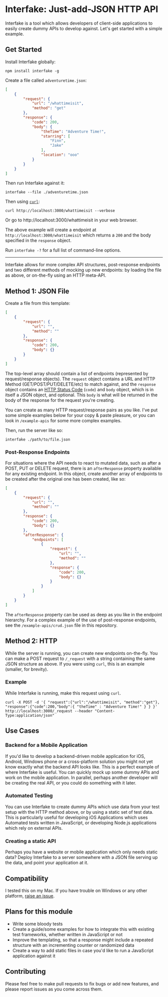 # Interfake: Just-add-JSON HTTP API

Interfake is a tool which allows developers of client-side applications to easily create dummy APIs to develop against. Let's get started with a simple example.

## Get Started

Install Interfake globally:

```
npm install interfake -g
```

Create a file called `adventuretime.json`:

```JSON
[
	{
		"request": {
			"url": "/whattimeisit",
			"method": "get"
		},
		"response": {
			"code": 200,
			"body": {
				"theTime": "Adventure Time!",
				"starring": [
					"Finn",
					"Jake"
				],
				"location": "ooo"
			}
		}
	}
]
```

Then run Interfake against it:

```
interfake --file ./adventuretime.json
```

Then using [`curl`](http://curl.haxx.se):

```
curl http://localhost:3000/whattimeisit --verbose
```

Or go to http://localhost:3000/whattimeisit in your web browser.

The above example will create a endpoint at `http://localhost:3000/whattimeisit` which returns a `200` and the body specified in the `response` object.

Run `interfake -?` for a full list of command-line options.

-----

Interfake allows for more complex API structures, post-response endpoints and two different methods of mocking up new endpoints: by loading the file as above, or on-the-fly using an HTTP meta-API.

## Method 1: JSON File

Create a file from this template:

```JSON
[
	{
		"request": {
			"url": "",
			"method": ""
		},
		"response": {
			"code": 200,
			"body": {}
		}
	}
]
```

The top-level array should contain a list of endpoints (represented by request/response objects). The `request` object contains a URL and HTTP Method (GET/POST/PUT/DELETE/etc) to match against, and the `response` object contains an [HTTP Status Code](http://en.wikipedia.org/wiki/List_of_HTTP_status_codes) (`code`) and `body` object, which is in itself a JSON object, and optional. This `body` is what will be returned in the body of the response for the request you're creating.

You can create as many HTTP request/response pairs as you like. I've put some simple examples below for your copy & paste pleasure, or you can look in `/example-apis` for some more complex examples.

Then, run the server like so:

```
interfake ./path/to/file.json
```

### Post-Response Endpoints

For situations where the API needs to react to mutated data, such as after a POST, PUT or DELETE request, there is an `afterResponse` property available for any existing endpoint. In this object, create another array of endpoints to be created after the original one has been created, like so:

```JSON
[
	{
		"request": {
			"url": "",
			"method": ""
		},
		"response": {
			"code": 200,
			"body": {}
		},
		"afterResponse": {
			"endpoints": [
				{
					"request": {
						"url": "",
						"method": ""
					},
					"response": {
						"code": 200,
						"body": {}
					}
				}
			]
		}
	}
]
```

The `afterResponse` property can be used as deep as you like in the endpoint hierarchy. For a complex example of the use of post-response endpoints, see the `/example-apis/crud.json` file in this repository.

## Method 2: HTTP

While the server is running, you can create new endpoints on-the-fly. You can make a POST request to `/_request` with a string containing the same JSON structure as above. If you were using `curl`, this is an example (smaller, for brevity).

### Example

While Interfake is running, make this request using `curl`.

```
curl -X POST -d '{ "request":{"url":"/whattimeisit", "method":"get"}, "response":{"code":200,"body":{ "theTime" : "Adventure Time!" } } }' http://localhost:3000/_request --header "Content-Type:application/json"
```

## Use Cases

### Backend for a Mobile Application

If you'd like to develop a backend-driven mobile application for iOS, Android, Windows phone or a cross-platform solution you might not yet know exactly what the backend API looks like. This is a perfect example of where Interfake is useful. You can quickly mock up some dummy APIs and work on the mobile application. In parallel, perhaps another developer will be creating the real API, or you could do something with it later.

### Automated Testing

You can use Interfake to create dummy APIs which use data from your test setup with the HTTP method above, or by using a static set of test data. This is particularly useful for developing iOS Applications which uses Automated tests written in JavaScript, or developing Node.js applications which rely on external APIs.

### Creating a static API

Perhaps you have a website or mobile application which only needs static data? Deploy Interfake to a server somewhere with a JSON file serving up the data, and point your application at it.

## Compatibility

I tested this on my Mac. If you have trouble on Windows or any other platform, [raise an issue](https://github.com/basicallydan/interfake/issues).

## Plans for this module

* Write some bloody tests
* Create a guide/some examples for how to integrate this with existing test frameworks, whether written in JavaScript or not
* Improve the templating, so that a response might include a repeated structure with an incrementing counter or randomized data
* Create a way to add static files in case you'd like to run a JavaScript application against it

## Contributing

Please feel free to make pull requests to fix bugs or add new features, and please report issues as you come across them.
